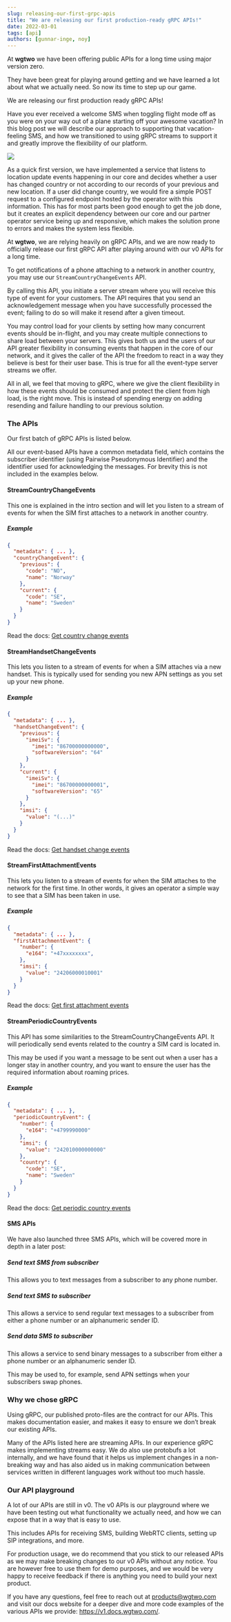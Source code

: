 ```yaml
---
slug: releasing-our-first-grpc-apis
title: "We are releasing our first production-ready gRPC APIs!"
date: 2022-03-01
tags: [api]
authors: [gunnar-inge, noy]
---
```


At **wgtwo** we have been offering public APIs for a long time using major version zero.

They have been great for playing around getting and we have learned a lot about what we actually need. So now its time to step up our game.

We are releasing our first production ready gRPC APIs!

<!--truncate-->
Have you ever received a welcome SMS when toggling flight mode off as you were on your way out of a plane starting off your awesome vacation? In this blog post we will describe our approach to supporting that vacation-feeling SMS, and how we transitioned to using gRPC streams to support it and greatly improve the flexibility of our platform.

![](./welcome.png)

As a quick first version, we have implemented a service that listens to location update events happening in our core and decides whether a user has changed country or not according to our records of your previous and new location. If a user did change country, we would fire a simple POST request to a configured endpoint hosted by the operator with this information. This has for most parts been good enough to get the job done, but it creates an explicit dependency between our core and our partner operator service being up and responsive, which makes the solution prone to errors and makes the system less flexible.

At **wgtwo**, we are relying heavily on gRPC APIs, and we are now ready to officially release our first gRPC API after playing around with our v0 APIs for a long time.

To get notifications of a phone attaching to a network in another country, you may use our `StreamCountryChangeEvents` API.

By calling this API, you initiate a server stream where you will receive this type of event for your customers. The API requires that you send an acknowledgement message when you have successfully processed the event; failing to do so will make it resend after a given timeout.

You may control load for your clients by setting how many concurrent events should be in-flight, and you may create multiple connections to share load between your servers.  This gives both us and the users of our API greater flexibility in consuming events that happen in the core of our network, and it gives the caller of the API the freedom to react in a way they believe is best for their user base. This is true for all the event-type server streams we offer.

All in all, we feel that moving to gRPC, where we give the client flexibility in how these events should be consumed and protect the client from high load, is the right move. This is instead of spending energy on adding resending and failure handling to our previous solution.


### The APIs


Our first batch of gRPC APIs is listed below.

All our event-based APIs have a common metadata field, which contains the subscriber identifier (using Pairwise Pseudonymous Identifier) and the identifier used for acknowledging the messages. For brevity this is not included in the examples below.


#### StreamCountryChangeEvents

This one is explained in the intro section and will let you listen to a stream of events for when the SIM first attaches to a network in another country.

##### Example
```json
{
  "metadata": { ... },
  "countryChangeEvent": {
    "previous": {
      "code": "NO",
      "name": "Norway"
    },
    "current": {
      "code": "SE",
      "name": "Sweden"
    }
  }
}
```

Read the docs: [Get country change events](https://v1.docs.wgtwo.com/guide/subscription/v1/how-to-get-country-change-events.html)


#### StreamHandsetChangeEvents

This lets you listen to a stream of events for when a SIM attaches via a new handset. This is typically used for sending you new APN settings as you set up your new phone.

##### Example
```json
{
  "metadata": { ... },
  "handsetChangeEvent": {
    "previous": {
      "imeiSv": {
        "imei": "86700000000000",
        "softwareVersion": "64"
      }
    },
    "current": {
      "imeiSv": {
        "imei": "86700000000001",
        "softwareVersion": "65"
      }
    },
    "imsi": {
      "value": "(...)"
    }
  }
}
```

Read the docs: [Get handset change events](https://v1.docs.wgtwo.com/guide/subscription/v1/how-to-get-handset-change-events.html)


#### StreamFirstAttachmentEvents

This lets you listen to a stream of events for when the SIM attaches to the network for the first time. In other words, it gives an operator a simple way to see that a SIM has been taken in use.

##### Example
```json
{
  "metadata": { ... },
  "firstAttachmentEvent": {
    "number": {
      "e164": "+47xxxxxxxx",
    },
    "imsi": {
      "value": "24206000010001"
    }
  }
}
```

Read the docs: [Get first attachment events
](https://v1.docs.wgtwo.com/guide/subscription/v1/how-to-get-first-attachment-events.html)


#### StreamPeriodicCountryEvents

This API has some similarities to the StreamCountryChangeEvents API. It will periodically send events related to the country a SIM card is located in.

This may be used if you want a message to be sent out when a user has a longer stay in another country, and you want to ensure the user has the required information about roaming prices.

##### Example
```json
{
  "metadata": { ... },
  "periodicCountryEvent": {
    "number": {
      "e164": "+4799990000"
    },
    "imsi": {
      "value": "242010000000000"
    },
    "country": {
      "code": "SE",
      "name": "Sweden"
    }
  }
}
```

Read the docs: [Get periodic country events](https://v1.docs.wgtwo.com/guide/subscription/v1/how-to-get-periodic-country-events.html)


#### SMS APIs

We have also launched three SMS APIs, which will be covered more in depth in a later post:


##### Send text SMS from subscriber

This allows you to text messages from a subscriber to any phone number.


##### Send text SMS to subscriber

This allows a service to send regular text messages to a subscriber from either a phone number or an alphanumeric sender ID.


##### Send data SMS to subscriber

This allows a service to send binary messages to a subscriber from either a phone number or an alphanumeric sender ID.

This may be used to, for example, send APN settings when your subscribers swap phones.


### Why we chose gRPC

Using gRPC, our published proto-files are the contract for our APIs. This makes documentation easier, and makes it easy to ensure we don’t break our existing APIs.

Many of the APIs listed here are streaming APIs. In our experience gRPC makes implementing streams easy. We do also use protobufs a lot internally, and we have found that it helps us implement changes in a non-breaking way and has also aided us in making communication between services written in different languages work without too much hassle.


### Our API playground

A lot of our APIs are still in v0. The v0 APIs is our playground where we have been testing out what functionality we actually need, and how we can expose that in a way that is easy to use.

This includes APIs for receiving SMS, building WebRTC clients, setting up SIP integrations, and more.

For production usage, we do recommend that you stick to our released APIs as we may make breaking changes to our v0 APIs without any notice. You are however free to use them for demo purposes, and we would be very happy to receive feedback if there is anything you need to build your next product.

If you have any questions, feel free to reach out at products@wgtwo.com and visit our docs website for a deeper dive and more code examples of the various APIs we provide: https://v1.docs.wgtwo.com/.
